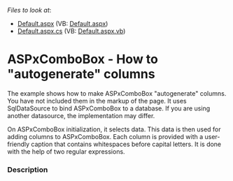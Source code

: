 <!-- default file list -->
*Files to look at*:

* [Default.aspx](./CS/Default.aspx) (VB: [Default.aspx](./VB/Default.aspx))
* [Default.aspx.cs](./CS/Default.aspx.cs) (VB: [Default.aspx.vb](./VB/Default.aspx.vb))
<!-- default file list end -->
# ASPxComboBox - How to "autogenerate" columns


<p>The example shows how to make ASPxComboBox "autogenerate" columns. You have not included them in the markup of the page. It uses SqlDataSource to bind ASPxComboBox to a database. If you are using another datasource, the implementation may differ.</p><p>On ASPxComboBox initialization, it selects data. This data is then used for adding columns to ASPxComboBox. Each column is provided with a user-friendly caption that contains whitespaces before capital letters. It is done with the help of two regular expressions.</p>


<h3>Description</h3>

<p><br />
</p>

<br/>



